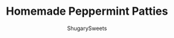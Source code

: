 ---
layout: ../../layouts/MarkdownPostLayout.astro
title: Homemade Peppermint Patties
author: ShugarySweets
pubDate: 2019-01-15
description: "Peppermint filling wrapped in sweet chocolate; this Peppermint Patty recipe is easier than you ever realized. Skip the store bought candies and make your own! Shape them like footballs for a game day treat!"
image_url: https://www.shugarysweets.com/wp-content/uploads/2020/03/peppermint-patties-6.jpg
tags: ["Candy","American"]
calories: 94
protein: 0
carbohydrates: 14
fats: 4
fiber: 0
ingredients: ["1 jar (7 ounce) marshmallow cream (Fluff)","10 Tablespoons unsalted butter, softened","1 1/2 teaspoon vanilla extract","1 teaspoon peppermint extract","5 1/2 cups powdered sugar","1 package (16 ounce) Ghirardelli dark chocolate melting wafers","8 ounce Ghirardelli white chocolate melting wafers, optional for footballs"]
serves: 5
time: "4 hours"
prepTime: "1 hour"
instructions: ["In a large mixing bowl, beat cream, butter, and extracts until fully combined. Add in powdered sugar and mix on medium speed until well blended (may take a couple minutes for it to come together).","Line a large baking sheet with parchment paper. Using about 1 Tbsp of filling, shape into a ball, then flatten it for the traditional shape. If wanting to make footballs, shape into a ball and then pinch the ends. Continue until all filling is used. Cover with saran wrap and freeze for about 2 hours (or overnight).","Melt Ghirardelli chocolate wafers according to package directions. Using a toothpick, dip frozen peppermints into the chocolate. Tap until all the excess has dripped off and place back on the parchment paper. Repeat until all peppermints have been coated. These should be set within minutes, because you are doing them while still cold.","Store at room temperature in a covered container!","If making footballs, melt white chocolate according to package directions. Pour into a small ziploc bag and cut the corner off. Pipe laces onto footballs. Sets within minutes! ENJOY!"]
nutrition: ["94 calories","14 grams carbohydrates","6 milligrams cholesterol","4 grams fat","0 grams fiber","0 grams protein","2 grams saturated fat","7 milligrams sodium","13 grams sugar","0 grams trans fat","1 grams unsaturated fat"]
---